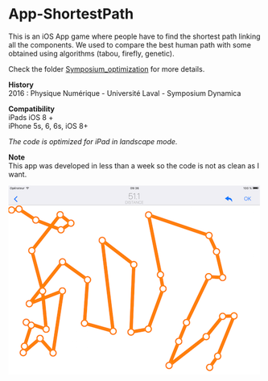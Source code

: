# App-ShortestPath
This is an iOS App game where people have to find the shortest path linking all the components. We used to compare the best human path with some obtained using algorithms (tabou, firefly, genetic).

Check the folder [Symposium_optimization](https://github.com/laurencee9/Symposium_optimization) for more details.

**History**<br>
2016 : Physique Numérique - Université Laval - Symposium Dynamica<br>


**Compatibility**<br>
iPads iOS 8 +<br>
iPhone 5s, 6, 6s, iOS 8+

*The code is optimized for iPad in landscape mode.*

**Note**<br>
This app was developed in less than a week so the code is not as clean as I want.


![alt tag](./ScreenShot.png)